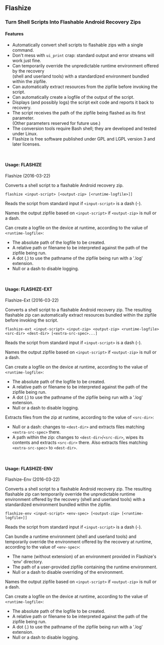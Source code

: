 ## Flashize
### Turn Shell Scripts Into Flashable Android Recovery Zips

#### Features

- Automatically convert shell scripts to flashable zips with a single command.
- Don't mess with `ui_print` crap: standard output and error streams will work just fine.
- Can temporarily override the unpredictable runtime environment offered by the recovery
<br>(shell and userland tools) with a standardized environment bundled within the zipfile.
- Can automatically extract resources from the zipfile before invoking the script.
- Can automatically create a logfile of the output of the script.
- Displays (and possibly logs) the script exit code and reports it back to recovery.
- The script receives the path of the zipfile being flashed as its first parameter.
<br>(Other parameters reserved for future use.)
- The conversion tools require Bash shell; they are developed and tested under Linux.
- Flashize is free software published under GPL and LGPL version 3 and later licenses.

<br>

#### Usage: FLASHIZE

Flashize (2016-03-22)

Converts a shell script to a flashable Android recovery zip.

`flashize <input-script> [<output-zip> [<runtime-logfile>]]`

Reads the script from standard input if `<input-script>` is a dash (-).

Names the output zipfile based on `<input-script>` if `<output-zip>` is null or a dash.

Can create a logfile on the device at runtime, according to the value of `<runtime-logfile>`:
- The absolute path of the logfile to be created.
- A relative path or filename to be interpreted against the path of the zipfile being run.
- A dot (.) to use the pathname of the zipfile being run with a '.log' extension.
- Null or a dash to disable logging.

<br>

#### Usage: FLASHIZE-EXT

Flashize-Ext (2016-03-22)

Converts a shell script to a flashable Android recovery zip. The resulting flashable zip
can automatically extract resources bundled within the zipfile before invoking the script.

`flashize-ext <input-script> <input-zip> <output-zip> <runtime-logfile> <src-dir> <dest-dir> [<extra-src-spec>...]`

Reads the script from standard input if `<input-script>` is a dash (-).

Names the output zipfile based on `<input-script>` if `<output-zip>` is null or a dash.

Can create a logfile on the device at runtime, according to the value of `<runtime-logfile>`:
- The absolute path of the logfile to be created.
- A relative path or filename to be interpreted against the path of the zipfile being run.
- A dot (.) to use the pathname of the zipfile being run with a '.log' extension.
- Null or a dash to disable logging.

Extracts files from the zip at runtime, according to the value of `<src-dir>`:
- Null or a dash: changes to `<dest-dir>` and extracts files matching `<extra-src-spec>` there.
- A path within the zip: changes to `<dest-dir>`/`<src-dir>`, wipes its contents and extracts
  `<src-dir>` there. Also extracts files matching `<extra-src-spec>` to `<dest-dir>`.

<br>

#### Usage: FLASHIZE-ENV

Flashize-Env (2016-03-22)

Converts a shell script to a flashable Android recovery zip. The resulting flashable zip
can temporarily override the unpredictable runtime environment offered by the recovery
(shell and userland tools) with a standardized environment bundled within the zipfile.

`flashize-env <input-script> <env-spec> [<output-zip> [<runtime-logfile>]]`

Reads the script from standard input if `<input-script>` is a dash (-).

Can bundle a runtime environment (shell and userland tools) and temporarily override the
environment offered by the recovery at runtime, according to the value of `<env-spec>`:
- The name (without extension) of an environment provided in Flashize's 'env' directory.
- The path of a user-provided zipfile containing the runtime environment.
- Null or a dash to disable overriding of the environment.

Names the output zipfile based on `<input-script>` if `<output-zip>` is null or a dash.

Can create a logfile on the device at runtime, according to the value of `<runtime-logfile>`:
- The absolute path of the logfile to be created.
- A relative path or filename to be interpreted against the path of the zipfile being run.
- A dot (.) to use the pathname of the zipfile being run with a '.log' extension.
- Null or a dash to disable logging.

